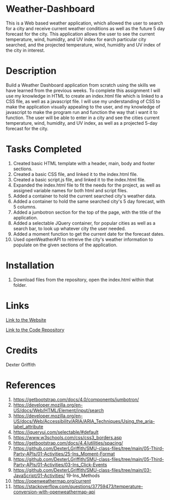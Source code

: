 # Weather-Dashboard

This is a Web based weather application, which allowed the user to search for a city and receive current weather conditions as well as the future 5 day forecast for the city. This application allows the user to see the current temperature, wind, humidity, and UV index for earch particular city searched, and the projected temperature, wind, humidity and UV index of the city in interest. 

# Description 

Build a Weather Dashboard application from scratch using the skills we have learned from the previous weeks. To complete this assignment I will use my knowledge in HTML to create an index.html  file which is linked to a CSS file, as well as a javascript file. I will use my understanding of CSS to make the application visually appealing to the user, and my knowledge of javascript to make the program run and function the way that i want it to function. The user will be able to enter in a city and see the cities current temperature, wind, humidity, and UV index, as well as a projected 5-day forecast for the city. 

# Tasks Completed

1. Created basic HTML template with a header, main, body and footer sections. 
2. Created a basic CSS file, and linked it to the index.html file. 
3. Created a basic script.js file, and linked it to the index.html file. 
4. Expanded the index.html file to fit the needs for the project, as well as assigned variable names for both html and script files.
5. Added a container to hold the current searched city's weather data.
6. Added a container to hold the same searched city's 5 day forecast, with 5 columns.  
7. Added a jumbotron section for the top of the page, with the title of the application. 
8. Added a selectable JQuery container, for popular cities as well as a search bar, to look up whatever city the user needed. 
9. Added a moment function to get the current date for the forecast dates. 
10. Used openWeatherAPI to retreive the city's weather information to populate on the given sections of the application. 

# Installation

1. Download files from the repository, open the index.html within that folder. 

# Links 

[Link to the Website](https://dexterlgriffith.github.io/Weather-Dashboard/)

[Link to the Code Repository](https://github.com/DexterLGriffith/Weather-Dashboard)

# Credits 

Dexter Griffith

# References 

1. https://getbootstrap.com/docs/4.0/components/jumbotron/
2. https://developer.mozilla.org/en-US/docs/Web/HTML/Element/input/search
3. https://developer.mozilla.org/en-US/docs/Web/Accessibility/ARIA/ARIA_Techniques/Using_the_aria-label_attribute
4. https://jqueryui.com/selectable/#default
5. https://www.w3schools.com/css/css3_borders.asp
6. https://getbootstrap.com/docs/4.4/utilities/spacing/
7. https://github.com/DexterLGriffith/SMU-class-files/tree/main/05-Third-Party-APIs/01-Activities/25-Ins_Moment-Format
8. https://github.com/DexterLGriffith/SMU-class-files/tree/main/05-Third-Party-APIs/01-Activities/03-Ins_Click-Events
9. https://github.com/DexterLGriffith/SMU-class-files/tree/main/03-JavaScript/01-Activities/   19-Ins_Methods
10. https://openweathermap.org/current
11. https://stackoverflow.com/questions/37759473/temperature-conversion-with-openweathermap-api
